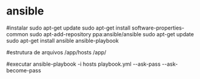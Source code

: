 # ansible
#instalar
sudo apt-get update
sudo apt-get install software-properties-common
sudo apt-add-repository ppa:ansible/ansible
sudo apt-get update
sudo apt-get install ansible
ansible-playbook 

#estrutura de arquivos
/app/hosts
/app/


#executar
ansible-playbook -i hosts playbook.yml --ask-pass --ask-become-pass
